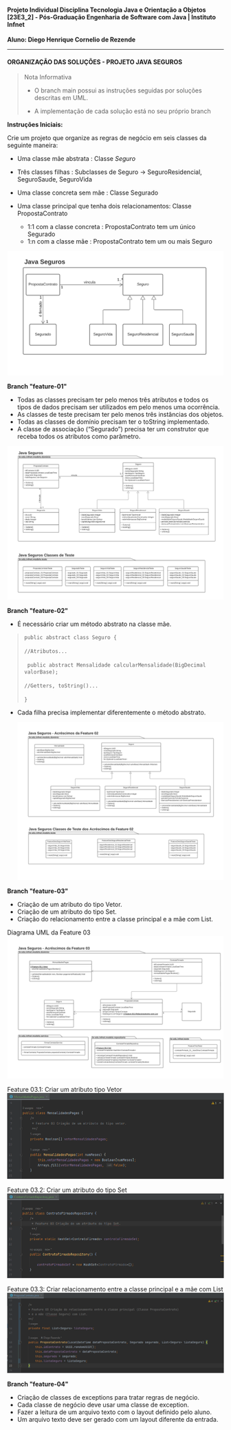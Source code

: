 #### Projeto Individual Disciplina Tecnologia Java e Orientação a Objetos [23E3_2] - Pós-Graduação Engenharia de Software com Java | Instituto Infnet ####

**Aluno: Diego Henrique Cornelio de Rezende**

-------------------------------------------------------------------
#### ORGANIZAÇÃO DAS SOLUÇÕES - PROJETO JAVA SEGUROS

> Nota Informativa
> - O branch main possui as instruções seguidas por soluções descritas em UML. 
> 
> - A implementação de cada solução está no seu próprio branch
 
**Instruções Iniciais:**

Crie um projeto que organize as regras de negócio em seis classes da seguinte maneira:

- Uma classe mãe abstrata : Classe *Seguro*

- Três classes filhas : Subclasses de Seguro -> SeguroResidencial, SeguroSaude, SeguroVida

- Uma classe concreta sem mãe : Classe Segurado

- Uma classe principal que tenha dois relacionamentos: Classe PropostaContrato
  
  - 1:1 com a classe concreta : PropostaContrato tem um único Segurado
  - 1:n com a classe mãe : PropostaContrato tem um ou mais Seguro

![Instruções Iniciais Java Seguros](/imagens/diagramaInicial.png)


**Branch "feature-01"**

- Todas as classes precisam ter pelo menos três atributos e todos os tipos de dados precisam ser utilizados em pelo menos uma ocorrência.
- As classes de teste precisam ter pelo menos três instâncias dos objetos.
- Todas as classes de domínio precisam ter o toString implementado.
- A classe de associação (“Segurado”) precisa ter um construtor que receba todos os atributos como parâmetro.

![Instruções Feature 01 Java Seguros](/imagens/diagramaFeature_01.png)




**Branch "feature-02"**

- É necessário criar um método abstrato na classe mãe. 
>     public abstract class Seguro {
>  
>     //Atributos...
>   
>      public abstract Mensalidade calcularMensalidade(BigDecimal valorBase);
>   
>     //Getters, toString()...
> 
>     }


- Cada filha precisa implementar diferentemente o método abstrato.

  ![Instruções Feature 02 Java Seguros](/imagens/diagramaFeature_02.png)


**Branch "feature-03"**

- Criação de um atributo do tipo Vetor.
- Criação de um atributo do tipo Set.
- Criação do relacionamento entre a classe principal e a mãe com List.

Diagrama UML da Feature 03
![Instruções Feature 03 Java Seguros](/imagens/diagramaFeature_03.png)

Feature 03.1: Criar um atributo tipo Vetor
![Instruções Feature 03.01 Java Seguros](/imagens/Feature-03_1_Vetor_dentro_MensalidadesPagas.png)

Feature 03.2: Criar um atributo do tipo Set
![Instruções Feature 03.02 Java Seguros](/imagens/Feature-03_2_Set_dentro_ContratoFirmadoRepository.png)

Feature 03.3: Criar relacionamento entre a classe principal e a mãe com List
![Instruções Feature 03.03 Java Seguros](/imagens/Feature-03_3_List_de_Seguro_dentro_PropostaContrato.png)


**Branch "feature-04"**

- Criação de classes de exceptions para tratar regras de negócio.
- Cada classe de negócio deve usar uma classe de exception.
- Fazer a leitura de um arquivo texto com o layout definido pelo aluno.
- Um arquivo texto deve ser gerado com um layout diferente da entrada.